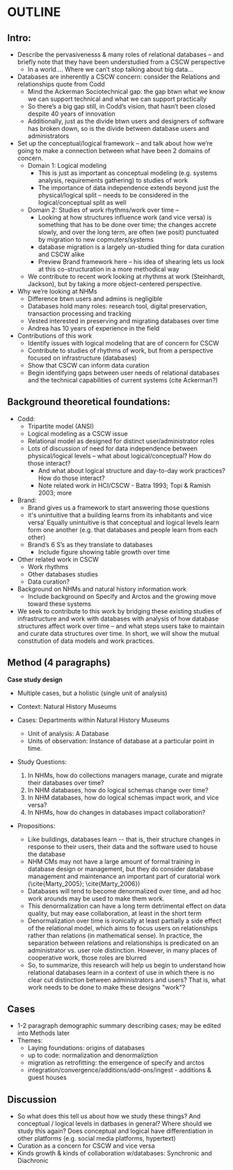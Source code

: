 # OUTLINE

## Intro:

*	Describe the pervasivenesss & many roles of relational databases – and briefly note that they have been understudied from a CSCW perspective 
    *	In a world…. Where we can’t stop talking about big data…
*	Databases are inherently a CSCW concern: consider the Relations and relationships quote from Codd 
    *	Mind the Ackerman Sociotechnical gap: the gap btwn what we know we can support technical and what we can support practically
    *	So there’s a big gap still, in Codd’s vision, that hasn’t been closed despite 40 years of innovation
    *	Additionally, just as the divide btwn users and designers of software has broken down, so is the divide between database users and administrators
*	Set up the conceptual/logical framework – and talk about how we’re going to make a connection between what have been 2 domains of concern. 
    *	Domain 1: Logical modeling
        *	This is just as important as conceptual modeling (e.g. systems analysis, requirements gathering) to studies of work
        *	The importance of data independence extends beyond just the physical/logical split – needs to be considered in the logical/conceptual split as well
    *	Domain 2: Studies of work rhythms/work over time –
        *	 Looking at how structures influence work (and vice versa) is something that has to be done over time; the changes accrete slowly, and over the long term, are often (we posit) punctuated by migration to new copmuters/systems
        *	database migration is a largely un-studied thing for data curation and CSCW alike
        *	Preview Brand framework here – his idea of shearing lets us look at this co-structuration in a more methodical way
    *	We contribute to recent work looking at rhythms at work (Steinhardt, Jackson), but by taking a more object-centered perspective.
*	Why we’re looking at NHMs
    *	Difference btwn users and admins is negligible
    *	Databases hold many roles: research tool, digital preservation, transaction processing and tracking
    *	Vested interested in preserving and migrating databases over time
    *	Andrea has 10 years of experience in the field
*	Contributions of this work
    *	Identify issues with logical modeling that are of concern for CSCW
    *	Contribute to studies of rhythms of work, but from a perspective focused on infrastructure (databases)
    *	Show that CSCW can inform data curation
    *	Begin identifying gaps between user needs of relational databases and the technical capabilities of current systems (cite Ackerman?)

## Background theoretical foundations:

*	Codd:
    *	Tripartite model (ANSI)
    *	Logical modeling as a CSCW issue
    *	Relational model as designed for distinct user/administrator roles
    *	Lots of discussion of need for data independence between physical/logical levels – what about logical/conceptual? How do those interact?
	    *	And what about logical structure and day-to-day work practices? How do those interact?
    	*	Note related work in HCI/CSCW - Batra 1993; Topi & Ramish 2003; more
*	Brand: 
    *	Brand gives us a framework to start answering those questions
    *	it's unintuitive that a building learns from its inhabitants and vice versa’ Equally unintuitive is that conceptual and logical levels learn form one another (e.g. that databases and people learn from each other)
    *	Brand’s 6 S’s as they translate to databases
		*	Include figure showing table growth over time
*	Other related work in CSCW 
	*	Work rhythms
	*	Other databases studies
	*	Data curation?
* Background on NHMs and natural history information work
    * Include background on Specify and Arctos and the growing move toward these systems
*	We seek to contribute to this work by bridging these existing studies of infrastructure and work with databases with analysis of how database structures affect work over time – and what steps users take to maintain and curate data structures over time.  In short, we will show the mutual constitution of data models and work practices.

## Method (4 paragraphs)

**Case study design**

* Multiple cases, but a holistic (single unit of analysis)
* Context: Natural History Museums
* Cases: Departments within Natural History Museums 
    * Unit of analysis: A Database
    * Units of observation: Instance of database at a particular point in time. 
* Study Questions: 

    1. In NHMs, how do collections managers manage, curate and migrate their databases over time?
    1. In NHM databases, how do logical schemas change over time?
    1. In NHM databases, how do logical schemas impact work, and vice versa?
    1. In NHMs, how do changes in databases impact collaboration? 

* Propositions: 
    * Like buildings, databases learn -- that is, their structure changes in response to their users, their data and the software used to house the database
    * NHM CMs may not have a large amount of formal training in database design or management, but they do consider database management and maintenance an important part of curatorial work (\cite{Marty_2005}; \cite{Marty_2006})
    * Databases will tend to become denormalized over time, and ad hoc work arounds may be used to make them work.
    * This denormalization can have a long term detrimental effect on data quality, but may ease collaboration, at least in the short term
    * Denormalization over time is ironically at least partially a side effect of the relational model, which aims to focus users on relationships rather than relations (in mathematical sense). In practice, the separation between relations and relationships is predicated on an administrator vs. user role distinction. However, in many places of cooperative work, those roles are blurred 
    * So, to summarize, this research will help us begin to understand how relational databases learn in a context of use in which there is no clear cut distinction between administrators and users? That is, what work needs to be done to make these designs "work"?

## Cases
* 1-2 paragraph demographic summary describing cases; may be edited into Methods later
* Themes:
    * Laying foundations: origins of databases
    * up to code: normalization and denormaliztion
    * migration as retrofitting: the emergence of specify and arctos
    * integration/convergence/additions/add-ons/ingest - additions & guest houses

## Discussion

*	So what does this tell us about how we study these things? And conceptual / logical levels in datbases in general? Where should we study this again? Does conceptual and logical have differentiation in other platforms (e.g. social media platforms, hypertext)
*	Curation as a concern for CSCW and vice versa
*	Kinds growth & kinds of collaboration w/databases: Synchronic and Diachronic


